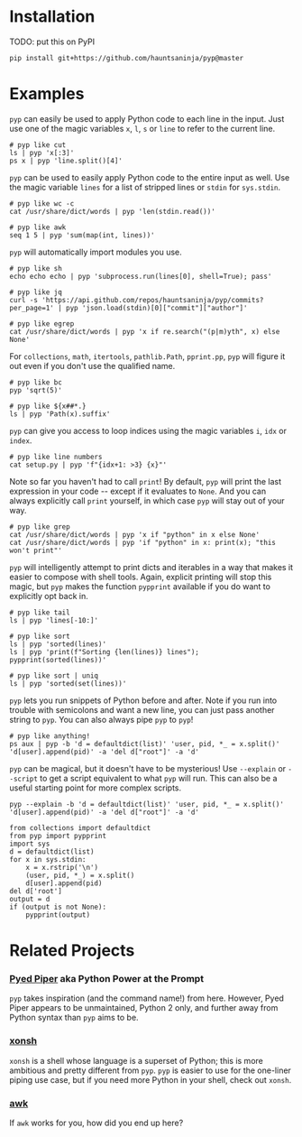 # Installation

TODO: put this on PyPI

`pip install git+https://github.com/hauntsaninja/pyp@master`

# Examples

`pyp` can easily be used to apply Python code to each line in the input. Just use one of the magic
variables `x`, `l`, `s` or `line` to refer to the current line.

```
# pyp like cut
ls | pyp 'x[:3]'
ps x | pyp 'line.split()[4]'
```

`pyp` can be used to easily apply Python code to the entire input as well. Use the magic variable
`lines` for a list of stripped lines or `stdin` for `sys.stdin`.

```
# pyp like wc -c
cat /usr/share/dict/words | pyp 'len(stdin.read())'

# pyp like awk
seq 1 5 | pyp 'sum(map(int, lines))'
```

`pyp` will automatically import modules you use.

```
# pyp like sh
echo echo echo | pyp 'subprocess.run(lines[0], shell=True); pass'

# pyp like jq
curl -s 'https://api.github.com/repos/hauntsaninja/pyp/commits?per_page=1' | pyp 'json.load(stdin)[0]["commit"]["author"]'

# pyp like egrep
cat /usr/share/dict/words | pyp 'x if re.search("(p|m)yth", x) else None'
```

For `collections`, `math`, `itertools`, `pathlib.Path`, `pprint.pp`, `pyp` will figure it out even
if you don't use the qualified name.
```
# pyp like bc
pyp 'sqrt(5)'

# pyp like ${x##*.}
ls | pyp 'Path(x).suffix'
```

`pyp` can give you access to loop indices using the magic variables `i`, `idx` or `index`.

```
# pyp like line numbers
cat setup.py | pyp 'f"{idx+1: >3} {x}"'
```

Note so far you haven't had to call `print`! By default, `pyp` will print the last expression in
your code -- except if it evaluates to `None`. And you can always explicitly call `print` yourself,
in which case `pyp` will stay out of your way.

```
# pyp like grep
cat /usr/share/dict/words | pyp 'x if "python" in x else None'
cat /usr/share/dict/words | pyp 'if "python" in x: print(x); "this won't print"'
```

`pyp` will intelligently attempt to print dicts and iterables in a way that makes it easier to
compose with shell tools. Again, explicit printing will stop this magic, but `pyp` makes the
function `pypprint` available if you do want to explicitly opt back in.

```
# pyp like tail
ls | pyp 'lines[-10:]'

# pyp like sort
ls | pyp 'sorted(lines)'
ls | pyp 'print(f"Sorting {len(lines)} lines"); pypprint(sorted(lines))'

# pyp like sort | uniq
ls | pyp 'sorted(set(lines))'
```

`pyp` lets you run snippets of Python before and after. Note if you run into trouble with
semicolons and want a new line, you can just pass another string to `pyp`.
You can also always pipe `pyp` to `pyp`!

```
# pyp like anything!
ps aux | pyp -b 'd = defaultdict(list)' 'user, pid, *_ = x.split()' 'd[user].append(pid)' -a 'del d["root"]' -a 'd'
```

`pyp` can be magical, but it doesn't have to be mysterious! Use `--explain` or `--script` to get a
script equivalent to what `pyp` will run. This can also be a useful starting point for more complex
scripts.
```
pyp --explain -b 'd = defaultdict(list)' 'user, pid, *_ = x.split()' 'd[user].append(pid)' -a 'del d["root"]' -a 'd'

from collections import defaultdict
from pyp import pypprint
import sys
d = defaultdict(list)
for x in sys.stdin:
    x = x.rstrip('\n')
    (user, pid, *_) = x.split()
    d[user].append(pid)
del d['root']
output = d
if (output is not None):
    pypprint(output)
```

# Related Projects

### [Pyed Piper](https://code.google.com/archive/p/pyp/) aka  Python Power at the Prompt

`pyp` takes inspiration (and the command name!) from here.
However, Pyed Piper appears to be unmaintained, Python 2 only, and further away from Python syntax
than `pyp` aims to be.

### [xonsh](https://xon.sh/)

`xonsh` is a shell whose language is a superset of Python; this is more ambitious and pretty
different from `pyp`. `pyp` is easier to use for the one-liner piping use case, but if you need
more Python in your shell, check out `xonsh`.

### [awk](https://www.gnu.org/software/gawk/manual/gawk.html)

If `awk` works for you, how did you end up here?
